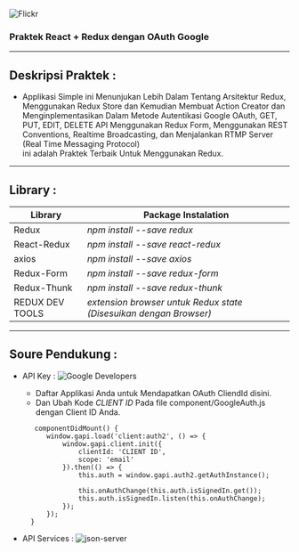 ![Flickr](https://live.staticflickr.com/65535/49699875306_d9f82bedca_k.jpg)

<p align="center">
    <h3>Praktek React + Redux dengan OAuth Google </h3>
</p>

----------------------------------------------------------------------------------------------------------

## Deskripsi Praktek :
* Applikasi Simple ini Menunjukan Lebih Dalam Tentang Arsitektur Redux, Menggunakan Redux Store dan Kemudian Membuat Action Creator dan Menginplementasikan Dalam Metode Autentikasi Google OAuth, GET, PUT, EDIT, DELETE API Menggunakan Redux Form, Menggunakan REST Conventions, Realtime Broadcasting, dan Menjalankan RTMP Server (Real Time Messaging Protocol)  
ini adalah Praktek Terbaik Untuk Menggunakan Redux.

-----------------------------------------------------------------------------------------------------------

## Library :

| Library           | Package Instalation                                                               |
| ---------------   | --------------------------------------------------------------------------------- |
| Redux             | *npm install --save redux*                                                        |
| React-Redux       | *npm install --save react-redux*                                                  |
| axios             | *npm install --save axios*                                                        |
| Redux-Form        | *npm install --save redux-form*                                                   |
| Redux-Thunk       | *npm install --save redux-thunk*                                                  |
| REDUX DEV TOOLS   | *extension browser untuk Redux state (Disesuikan dengan Browser)*                 |

--------------------------------------------------------------------------------------------------------------

## Soure Pendukung :
* API Key : ![Google Developers](https://console.developers.google.com)
  - Daftar Applikasi Anda untuk Mendapatkan OAuth CliendId disini.
  - Dan Ubah Kode *CLIENT ID* Pada file component/GoogleAuth.js dengan Client ID Anda.

  ```JSX
     componentDidMount() {
        window.gapi.load('client:auth2', () => {
            window.gapi.client.init({
                clientId: 'CLIENT ID',
                scope: 'email'
            }).then(() => {
                this.auth = window.gapi.auth2.getAuthInstance();      

                this.onAuthChange(this.auth.isSignedIn.get());
                this.auth.isSignedIn.listen(this.onAuthChange);
            });
        });
    }
  ```

* API Services : ![json-server](https://www.npmjs.com/package/json-server)

